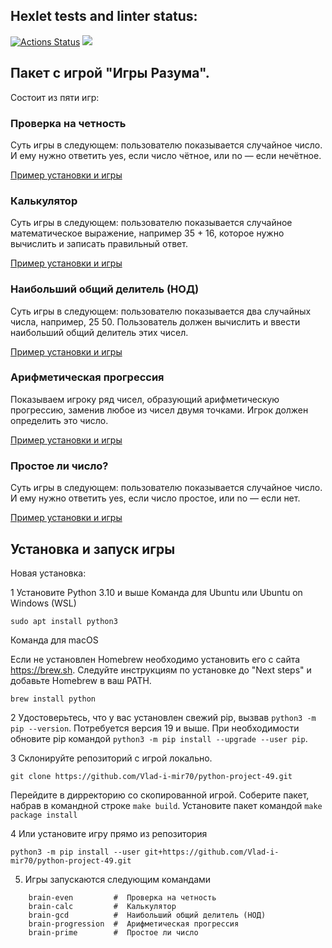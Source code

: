 ## Hexlet tests and linter status:
[![Actions Status](https://github.com/Vlad-i-mir70/python-project-49/workflows/hexlet-check/badge.svg)](https://github.com/Vlad-i-mir70/python-project-49/actions)
<a href="https://codeclimate.com/github/Vlad-i-mir70/python-project-49/maintainability"><img src="https://api.codeclimate.com/v1/badges/4beb700ac7eb4b5276a3/maintainability" /></a>

## **Пакет с игрой  "Игры Разума".**


Состоит из пяти игр:
### Проверка на четность

Суть игры в следующем: пользователю показывается случайное число. И ему нужно ответить yes, если число чётное, или no — если нечётное.

[Пример установки и игры](https://asciinema.org/a/vlDnH9g4Y79shIQ9WNpAGT1uv)

### Калькулятор

Суть игры в следующем: пользователю показывается случайное математическое выражение, например 35 + 16, которое нужно вычислить и записать правильный ответ.

[Пример установки и игры](https://asciinema.org/a/oU86oxwsoDE3RdA5LsRWaCYId)

### Наибольший общий делитель (НОД)

Суть игры в следующем: пользователю показывается два случайных числа, например, 25 50. Пользователь должен вычислить и ввести наибольший общий делитель этих чисел.

[Пример установки и игры](https://asciinema.org/a/lm8qZNIo2KNJKMzUX2pIJUbNx)

### Арифметическая прогрессия

Показываем игроку ряд чисел, образующий арифметическую прогрессию, заменив любое из чисел двумя точками. Игрок должен определить это число.

[Пример установки и игры](https://asciinema.org/a/dbOGsNdaL2SaeFOK8cEHX4I2j)

### Простое ли число?

Суть игры в следующем: пользователю показывается случайное число. И ему нужно ответить yes, если число простое, или no — если нет.

[Пример установки и игры](https://asciinema.org/a/NY5iiPpQoU2MBjvcbOn0KhpTT)


 ## Установка и запуск игры


Новая установка:

  1  Установите Python 3.10 и выше
Команда для Ubuntu или Ubuntu on Windows (WSL)

```sudo apt update
sudo apt install python3
```

Команда для macOS

Если не установлен Homebrew необходимо установить его с сайта https://brew.sh. Следуйте инструкциям по установке до "Next steps" и добавьте Homebrew в ваш PATH.

```# https://brew.sh/index_ru.html
brew install python
```
  2 Удостоверьтесь, что у вас установлен свежий pip, вызвав `python3 -m pip --version`. Потребуется версия 19 и выше. При необходимости обновите pip командой `python3 -m pip install --upgrade --user pip`.

  3 Склонируйте репозиторий c игрой локально.

`git clone https://github.com/Vlad-i-mir70/python-project-49.git`
 
 Перейдите в дирректорию со скопированной игрой. 
 Соберите пакет, набрав в командной строке `make build`.
 Установите пакет командой `make package install` 

  4 Или установите игру прямо из репозитория 

`python3 -m pip install --user git+https://github.com/Vlad-i-mir70/python-project-49.git`

  5. Игры запускаются следующим командами
 ``` 
     brain-even         #  Проверка на четность
     brain-calc         #  Калькулятор 
     brain-gcd          #  Наибольший общий делитель (НОД)
     brain-progression  #  Арифметическая прогрессия
     brain-prime        #  Простое ли число
``` 
